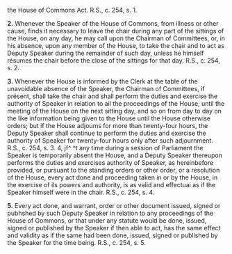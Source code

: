 the House of Commons Act. R.S., c. 254, s. 1.

**2.** Whenever the Speaker of the House of
Commons, from illness or other cause, finds
it necessary to leave the chair during any part
of the sittings of the House, on any day, he
may call upon the Chairman of Committees,
or, in his absence, upon any member of the
House, to take the chair and to act as Deputy
Speaker during the remainder of such day,
unless he himself résumes the chair before the
close of the sittings for that day. R.S., c. 254,
s. 2.

**3.** Whenever the House is informed by the
Clerk at the table of the unavoidable absence
of the Speaker, the Chairman of Committees,
if présent, shall take the chair and shall
perform the duties and exercise the authority
of Speaker in relation to ail the proceedings
of the House, until the meeting of the House
on the next sitting day, and so on from day
to day on the like information being given to
the House until the House otherwise orders;
but if the House adjoums for more than
twenty-four hours, the Deputy Speaker shall
continue to perform the duties and exercise
the authority of Speaker for twenty-four
hours only after such adjournment. R.S., c.
254, s. 3.
4, jf^ ^t any time during a session of
Parliament the Speaker is temporarily absent
the House, and a Deputy Speaker
thereupon performs the duties and exercises
authority of Speaker, as hereinbefore
provided, or pursuant to the standing orders
or other order, or a resolution of the House,
every act done and proceeding taken in or by
the House, in the exercise of ils powers and
authority, is as valid and effectuai as if the
Speaker himself were in the chair. R.S., c. 254,
s. 4.

**5.** Every act done, and warrant, order or
other document issued, signed or pubhshed
by such Deputy Speaker in relation to any
proceedings of the House of Gommons, or
that under any statute would be done, issued,
signed or published by the Speaker if then
able to act, has the same effect and validity
as if the same had been done, issued, signed
or published by the Speaker for the time
being. R.S., c. 254, s. 5.
